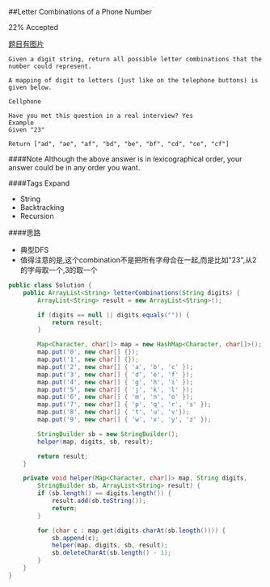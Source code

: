 ##Letter Combinations of a Phone Number

22% Accepted

[题目有图片](http://www.lintcode.com/en/problem/letter-combinations-of-a-phone-number/)

	Given a digit string, return all possible letter combinations that the number could represent.

	A mapping of digit to letters (just like on the telephone buttons) is given below.

	Cellphone

	Have you met this question in a real interview? Yes
	Example
	Given "23"

	Return ["ad", "ae", "af", "bd", "be", "bf", "cd", "ce", "cf"]

####Note
	Although the above answer is in lexicographical order,
	your answer could be in any order you want.

####Tags Expand
- String
- Backtracking
- Recursion


####思路
- 典型DFS
- 值得注意的是,这个combination不是把所有字母合在一起,而是比如"23",从2的字母取一个,3的取一个

```java
public class Solution {
    public ArrayList<String> letterCombinations(String digits) {
        ArrayList<String> result = new ArrayList<String>();

        if (digits == null || digits.equals("")) {
            return result;
        }

        Map<Character, char[]> map = new HashMap<Character, char[]>();
        map.put('0', new char[] {});
        map.put('1', new char[] {});
        map.put('2', new char[] { 'a', 'b', 'c' });
        map.put('3', new char[] { 'd', 'e', 'f' });
        map.put('4', new char[] { 'g', 'h', 'i' });
        map.put('5', new char[] { 'j', 'k', 'l' });
        map.put('6', new char[] { 'm', 'n', 'o' });
        map.put('7', new char[] { 'p', 'q', 'r', 's' });
        map.put('8', new char[] { 't', 'u', 'v'});
        map.put('9', new char[] { 'w', 'x', 'y', 'z' });

        StringBuilder sb = new StringBuilder();
        helper(map, digits, sb, result);

        return result;
    }

    private void helper(Map<Character, char[]> map, String digits,
        StringBuilder sb, ArrayList<String> result) {
        if (sb.length() == digits.length()) {
            result.add(sb.toString());
            return;
        }

        for (char c : map.get(digits.charAt(sb.length()))) {
            sb.append(c);
            helper(map, digits, sb, result);
            sb.deleteCharAt(sb.length() - 1);
        }
    }
}
```
